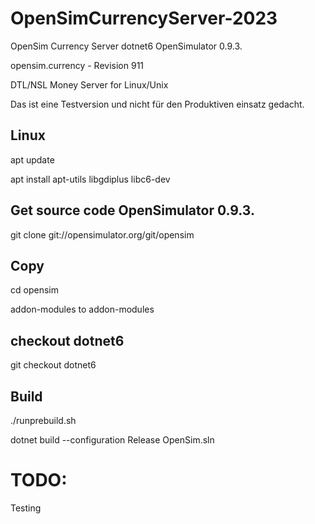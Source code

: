 # OpenSimCurrencyServer-2023
OpenSim Currency Server  dotnet6 OpenSimulator 0.9.3.

opensim.currency - Revision 911

DTL/NSL Money Server for Linux/Unix

Das ist eine Testversion und nicht für den Produktiven einsatz gedacht.

## Linux
apt update

apt install apt-utils libgdiplus libc6-dev

## Get source code OpenSimulator 0.9.3.
git clone git://opensimulator.org/git/opensim

## Copy
cd opensim

addon-modules to addon-modules

## checkout dotnet6
git checkout dotnet6

## Build
./runprebuild.sh

dotnet build --configuration Release OpenSim.sln

# TODO:
Testing
